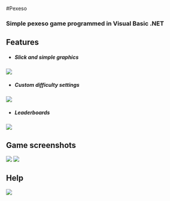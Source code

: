 #Pexeso

### Simple pexeso game programmed in Visual Basic .NET

## Features
* ##### Slick and simple graphics
<img src="http://i.imgur.com/swPIY7k.png">


* ##### Custom difficulty settings
<img src="http://i.imgur.com/ZF8xSNF.png">


* ##### Leaderboards
<img src="http://i.imgur.com/62Azli2.png">

## Game screenshots
<img src="http://i.imgur.com/0QoSyp7.png">
<img src="http://i.imgur.com/0g7wYxh.png">


## Help
<img src="http://i.imgur.com/cvFjIRV.png">





